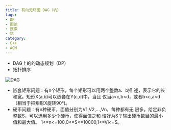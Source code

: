 ```yaml
---
title: 有向无环图 DAG（坑）
tags:
- DP
- 图论
- 搜索
- 坑
category:
- C++
- ACM
---
```


* DAG上的的动态规划（DP）
* 拓扑排序

![DAG](DAG.png)

* 嵌套矩形问题：有n个矩形，每个矩形可以用两个整数a、b描 述，表示它的长和宽。矩形X(a,b)可以嵌套在Y(c,d)中，当且 仅当a<c,b<d，或者b<c,a<d（相当于把矩形X旋转90°)。
* 硬币问题：有n种硬币，面值分别为V1,V2,…,Vn，每种都有无 限多。给定非负整数S，可以选用多少个硬币，使得面值之和 恰好为S？输出硬币数目的最小值和最大值。 1<=n<=100,0<=S<=10000,1<=Vi<=S。

